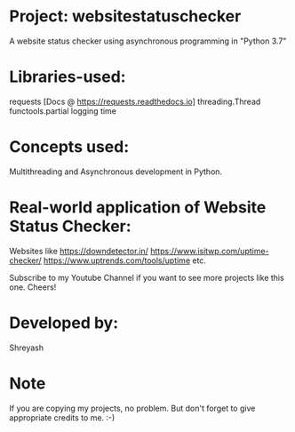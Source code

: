 # Project:  websitestatuschecker
A website status checker using asynchronous programming in "Python 3.7"

# Libraries-used:
  requests  [Docs @ https://requests.readthedocs.io]
  threading.Thread
  functools.partial
  logging
  time
  
  
# Concepts used:
  Multithreading and Asynchronous development in Python.
  
 
# Real-world application of Website Status Checker:
  Websites like https://downdetector.in/ 
                https://www.isitwp.com/uptime-checker/
                https://www.uptrends.com/tools/uptime
                etc.
                

Subscribe to my Youtube Channel if you want to see more projects like this one.
Cheers!

# Developed by:
  Shreyash
 
 
 # Note
 If you are copying my projects, no problem. But don't forget to give appropriate credits to me. :-)
  
